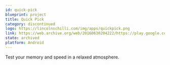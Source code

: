 ```yaml
---
id: quick-pick
blueprint: project
title: Quick Pick
category: discontinued
logo: https://lincolnschilli.com/img/apps/quickpick.png
link: https://web.archive.org/web/20160630204222/https://play.google.com/store/apps/details?id=com.lincolnschilli.quickpick
state: archived
platform: Android
---
```


Test your memory and speed in a relaxed atmosphere.

